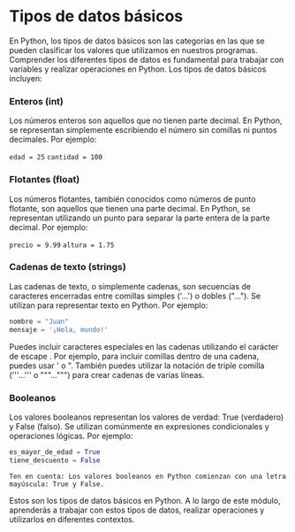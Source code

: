 # Tipos de datos básicos

En Python, los tipos de datos básicos son las categorías en las que se pueden clasificar los valores que utilizamos en nuestros programas. Comprender los diferentes tipos de datos es fundamental para trabajar con variables y realizar operaciones en Python. Los tipos de datos básicos incluyen:

### Enteros (int)

Los números enteros son aquellos que no tienen parte decimal. En Python, se representan simplemente escribiendo el número sin comillas ni puntos decimales. Por ejemplo:

`edad = 25`
`cantidad = 100`

### Flotantes (float)

Los números flotantes, también conocidos como números de punto flotante, son aquellos que tienen una parte decimal. En Python, se representan utilizando un punto para separar la parte entera de la parte decimal. Por ejemplo:

`precio = 9.99`
`altura = 1.75`

### Cadenas de texto (strings)

Las cadenas de texto, o simplemente cadenas, son secuencias de caracteres encerradas entre comillas simples ('...') o dobles ("..."). Se utilizan para representar texto en Python. Por ejemplo:

```python
nombre = "Juan"
mensaje = '¡Hola, mundo!'
```

Puedes incluir caracteres especiales en las cadenas utilizando el carácter de escape \. Por ejemplo, para incluir comillas dentro de una cadena, puedes usar \' o \". También puedes utilizar la notación de triple comilla ('''...''' o """...""") para crear cadenas de varias líneas.

### Booleanos

Los valores booleanos representan los valores de verdad: True (verdadero) y False (falso). Se utilizan comúnmente en expresiones condicionales y operaciones lógicas. Por ejemplo:

```python
es_mayor_de_edad = True
tiene_descuento = False
```

`Ten en cuenta: Los valores booleanos en Python comienzan con una letra mayúscula: True y False.`

Estos son los tipos de datos básicos en Python. A lo largo de este módulo, aprenderás a trabajar con estos tipos de datos, realizar operaciones y utilizarlos en diferentes contextos.

